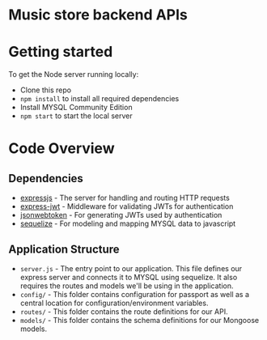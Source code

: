 # Music store backend APIs

# Getting started

To get the Node server running locally:

- Clone this repo
- `npm install` to install all required dependencies
- Install MYSQL Community Edition
- `npm start` to start the local server

# Code Overview

## Dependencies

- [expressjs](https://github.com/expressjs/express) - The server for handling and routing HTTP requests
- [express-jwt](https://github.com/auth0/express-jwt) - Middleware for validating JWTs for authentication
- [jsonwebtoken](https://github.com/auth0/node-jsonwebtoken) - For generating JWTs used by authentication
- [sequelize](https://www.npmjs.com/package/sequelize) - For modeling and mapping MYSQL data to javascript 

## Application Structure

- `server.js` - The entry point to our application. This file defines our express server and connects it to MYSQL using sequelize. It also requires the routes and models we'll be using in the application.
- `config/` - This folder contains configuration for passport as well as a central location for configuration/environment variables.
- `routes/` - This folder contains the route definitions for our API.
- `models/` - This folder contains the schema definitions for our Mongoose models.
